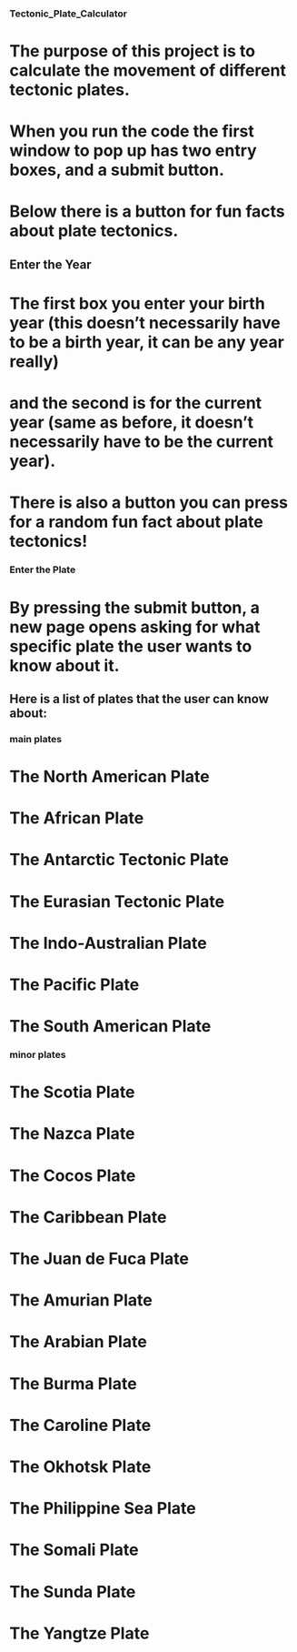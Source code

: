 ### Tectonic_Plate_Calculator

# The purpose of this project is to calculate the movement of different tectonic plates. 
# When you run the code the first window to pop up has two entry boxes, and a submit button. 
# Below there is a button for fun facts about plate tectonics. 

## Enter the Year
# The first box you enter your birth year (this doesn’t necessarily have to be a birth year, it can be any year really) 
# and the second is for the current year (same as before, it doesn’t necessarily have to be the current year). 
# There is also a button you can press for a random fun fact about plate tectonics!

### Enter the Plate
# By pressing the submit button, a new page opens asking for what specific plate the user wants to know about it. 
## Here is a list of plates that the user can know about: 

### main plates 
# The North American Plate 
# The African Plate 
# The Antarctic Tectonic Plate 
# The Eurasian Tectonic Plate 
# The Indo-Australian Plate 
# The Pacific Plate 
# The South American Plate 

### minor plates 
# The Scotia Plate 
# The Nazca Plate 
# The Cocos Plate 
# The Caribbean Plate 
# The Juan de Fuca Plate 
# The Amurian Plate 
# The Arabian Plate 
# The Burma Plate 
# The Caroline Plate 
# The Okhotsk Plate 
# The Philippine Sea Plate 
# The Somali Plate 
# The Sunda Plate 
# The Yangtze Plate 
